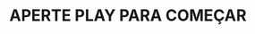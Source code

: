 <h1>APERTE PLAY PARA COMEÇAR
<imag scr="https://freepik.com/fotos-gratis/uma-pintura-de-um-lago-de-montanha-com-uma-montanha-ao-fundo_40965130.htm#query=papel%20de%20parede%204k&position=0&from_view=keyword&track=ais&uuid=b4198362-970b-40e3-81e3-c61e1505f49e" width =" 100px" >
